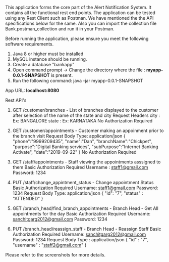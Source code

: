 This application forms the core part of the Alert Notification System. It contains all the functional rest end points.
The application can be tested using any Rest Client such as Postman. We have mentioned the the API specifications below for the same. Also you can import the collection file Bank.postman_collection and run it in your Postman.

Before running the application, please ensure you meet the following software requirements.
1. Java 8 or higher must be installed
2. MySQL instance should be running.
3. Create a database "bankapp"
4. Open command prompt -> Change the directory where the file : **myapp-0.0.1-SNAPSHOT** is present.
5. Run the following command:  java -jar myapp-0.0.1-SNAPSHOT


App URL: **localhost:8080**

Rest API's
1.  GET /customer/branches  -  List of branches displayed to the customer after selection of the name of the state and city
    Request Headers
    city : <city-name> Ex: BANGALORE
    state : <state-name> Ex: KARNATAKA
    No Authorization Required

2.  GET /customer/appointments  -  Customer making an appoinment prior to the branch visit
    Request Body
    Type: application/json
    {
      "phone":"9999209435",
      "name":"Dan",
      "branchName":"Chickpet",
      "purpose":"Digital Banking services",
      "subPurpose":"Internet Banking Activate",
      "date":"2019-09-22"
    }
    No Authorization Required

3. GET /staff/appointments  - Staff viewing the appointments asssigned to them
   Basic Authorization Required
   Username : staff1@gmail.com
   Password: 1234
   
4. PUT /staff/change_appintment_status  -  Change appointment Status
   Basic Authorization Required
   Username: staff1@gmail.com
   Password: 1234
   Request Body
   Type: application/json
   {
	    "id": "7",
	    "status" : "ATTENDED"
   }

5. GET /branch_head/find_branch_appointments - Branch Head - Get All appointments for the day
   Basic Authorization Required
   Username: sanchitgarg2012@gmail.com
   Password: 1234
   
6. PUT /branch_head/reassign_staff  -  Branch Head - Reassign Staff
  Basic Authorization Required
   Username: sanchitgarg2012@gmail.com
   Password: 1234
   Request Body
   Type : application/json
   {
	    "id" : "7",
	    "username" : "staff2@gmail.com"
   }

Please refer to the screenshots for more details.

